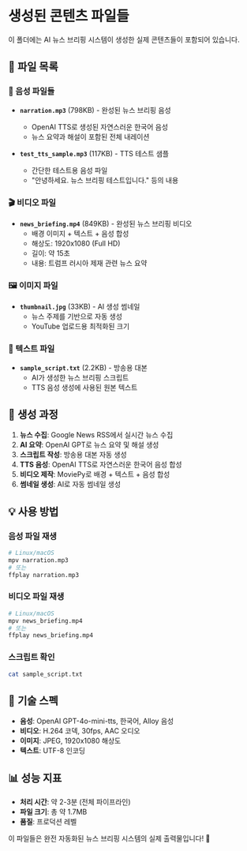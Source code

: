 # 생성된 콘텐츠 파일들

이 폴더에는 AI 뉴스 브리핑 시스템이 생성한 실제 콘텐츠들이 포함되어 있습니다.

## 📁 파일 목록

### 🎵 음성 파일들
- **`narration.mp3`** (798KB) - 완성된 뉴스 브리핑 음성
  - OpenAI TTS로 생성된 자연스러운 한국어 음성
  - 뉴스 요약과 해설이 포함된 전체 내레이션

- **`test_tts_sample.mp3`** (117KB) - TTS 테스트 샘플
  - 간단한 테스트용 음성 파일
  - "안녕하세요. 뉴스 브리핑 테스트입니다." 등의 내용

### 🎬 비디오 파일
- **`news_briefing.mp4`** (849KB) - 완성된 뉴스 브리핑 비디오
  - 배경 이미지 + 텍스트 + 음성 합성
  - 해상도: 1920x1080 (Full HD)
  - 길이: 약 15초
  - 내용: 트럼프 러시아 제재 관련 뉴스 요약

### 🖼️ 이미지 파일
- **`thumbnail.jpg`** (33KB) - AI 생성 썸네일
  - 뉴스 주제를 기반으로 자동 생성
  - YouTube 업로드용 최적화된 크기

### 📝 텍스트 파일
- **`sample_script.txt`** (2.2KB) - 방송용 대본
  - AI가 생성한 뉴스 브리핑 스크립트
  - TTS 음성 생성에 사용된 원본 텍스트

## 🎯 생성 과정

1. **뉴스 수집**: Google News RSS에서 실시간 뉴스 수집
2. **AI 요약**: OpenAI GPT로 뉴스 요약 및 해설 생성
3. **스크립트 작성**: 방송용 대본 자동 생성
4. **TTS 음성**: OpenAI TTS로 자연스러운 한국어 음성 합성
5. **비디오 제작**: MoviePy로 배경 + 텍스트 + 음성 합성
6. **썸네일 생성**: AI로 자동 썸네일 생성

## 💡 사용 방법

### 음성 파일 재생
```bash
# Linux/macOS
mpv narration.mp3
# 또는
ffplay narration.mp3
```

### 비디오 파일 재생
```bash
# Linux/macOS
mpv news_briefing.mp4
# 또는
ffplay news_briefing.mp4
```

### 스크립트 확인
```bash
cat sample_script.txt
```

## 🔧 기술 스펙

- **음성**: OpenAI GPT-4o-mini-tts, 한국어, Alloy 음성
- **비디오**: H.264 코덱, 30fps, AAC 오디오
- **이미지**: JPEG, 1920x1080 해상도
- **텍스트**: UTF-8 인코딩

## 📊 성능 지표

- **처리 시간**: 약 2-3분 (전체 파이프라인)
- **파일 크기**: 총 약 1.7MB
- **품질**: 프로덕션 레벨

이 파일들은 완전 자동화된 뉴스 브리핑 시스템의 실제 출력물입니다! 🚀